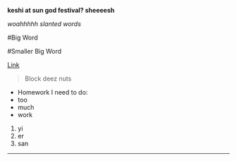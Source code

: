 **keshi at sun god festival? sheeeesh**

*woahhhhh slanted words*

#Big Word

#Smaller Big Word

[Link](https://github.com/ant0177/cse15l-lab-reports)

>Block deez nuts

* Homework I need to do:
* too
* much
* work

1. yi
2. er
3. san

 ---

